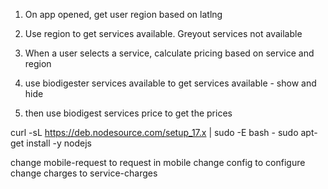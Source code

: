 1. On app opened, get user region based on latlng
2. Use region to get services available. Greyout services not available
3. When a user selects  a service, calculate pricing based on service and region




1. use biodigester services available to get services available -  show and hide
2. then use biodigest services price to get the prices


curl -sL https://deb.nodesource.com/setup_17.x | sudo -E bash -
sudo apt-get install -y nodejs


change mobile-request to request in mobile
change config to configure
change charges to service-charges